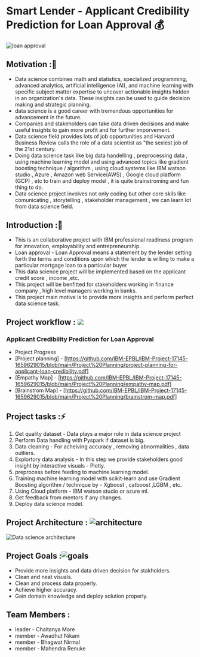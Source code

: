 # Smart Lender - Applicant Credibility Prediction for Loan Approval :moneybag:
![loan approval](https://c.tenor.com/VgMCLsMYxhQAAAAC/loan.gif)

## Motivation ::muscle:

- Data science combines math and statistics, specialized programming, advanced analytics, artificial intelligence (AI), and machine learning with specific subject matter expertise to uncover actionable insights hidden in an organization's data. These insights can be used to guide decision making and strategic planning.
-  data science is a good career with tremendous opportunities for advancement in the future.
-  Companies and stakeholders can take data driven decisions and make useful insights to gain more profit and for further imporvement.
-  Data science field provides lots of job opportunities and  Harvard Business Review calls the role of a data scientist as "the sexiest job of the 21st century.
-  Doing data science task like big data handelling , preprocessing data , using machine learning model and using advanced topics like gradient boosting technique / algorithm , using cloud systems like IBM watson studio , Azure , Amazon web Service(AWS) , Google cloud platform (GCP) , etc to train and deploy model , it is quite brainstroming  and fun thing to do.
-  Data science project involves not only coding but other core skils like comunicating , storytelling , stakeholder management , we can learn lot from data science field.

## Introduction ::construction_worker:
- This is an collaborative project with IBM professional readiness
program for innovation, employability and entrepreneurship.
- Loan approval - Loan Approval means a statement by the lender setting forth the terms and conditions upon which the lender is willing to make a particular mortgage loan to a particular buyer
- This data science project will be implemented based on the applicant credit score , income ,etc.
- This project will be benfitted for stakeholders working in finance company , high level managers working in banks.
- This project main motive is to provide more insights and perform perfect data science task.

## Project workflow : ![](https://im4.ezgif.com/tmp/ezgif-4-0adc3a9409.webp)
### Applicant Credibility Prediction for Loan Approval
* Project Progress
* [Project planning] - [https://github.com/IBM-EPBL/IBM-Project-17145-1659629015/blob/main/Project%20Planning/project-planning-for-applicant-loan-credibility.pdf]
* [Empathy Map] - [https://github.com/IBM-EPBL/IBM-Project-17145-1659629015/blob/main/Project%20Planning/empathy-map.pdf]
* [Brainstrom Map] - [https://github.com/IBM-EPBL/IBM-Project-17145-1659629015/blob/main/Project%20Planning/brainstrom-map.pdf]

## Project tasks ::zap:
1. Get quality dataset - Data plays a major role in data science project
2. Perform Data handling with Pyspark if dataset is big.
3. Data cleaning - For acheiving accuracy , removing abnormalities , data outliers.
4. Explortory data analysis - In this step we provide stakeholders good insight by interactive visuals - Plotly.
5. preprocess before feeding to machine learning model.
6. Training machine learning model with scikit-learn and use Gradient Boosting algorithm / technique by - Xgboost , catboost ,LGBM , etc.
7. Using Cloud platform - IBM watson studio or azure ml.
8. Get feedback from mentors if any changes.
9. Deploy data science model.

## Project Architecture : ![architecture](https://im4.ezgif.com/tmp/ezgif-4-969ec08789.gif) 
![Data science architecture](https://ashutoshtripathicom.files.wordpress.com/2021/08/image-3.png)

## Project Goals :![goals](https://im4.ezgif.com/tmp/ezgif-4-e92c7308fa.gif)
- Provide more insights and data driven decision for stakholders.
- Clean and neat visuals.
- Clean and process data properly.
- Achieve higher accuracy.
- Gain domain knowledge and deploy solution properly.

## Team Members : 
- leader - Chaitanya More
- member - Awadhut Nikam
- member - Bhagwat Nirmal
- member - Mahendra Renuke
